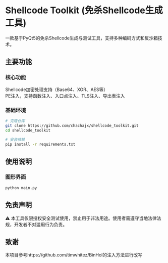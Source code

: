  # Shellcode Toolkit (免杀Shellcode生成工具)                                                                 
                                                                                                                                                                                                                                                                      
一款基于PyQt5的免杀Shellcode生成与测试工具，支持多种编码方式和反沙箱技术。                                  
                                                                                                            
## 主要功能                                                                                                 
                                                                                                            
### 核心功能                                                                                                
  Shellcode加密处理支持（Base64、XOR、AES等）                                                                   
  PE注入，支持函数注入、入口点注入、TLS注入、导出表注入                                                                                                                                                                                                                                                                                                                                                                         
                                                                                                           
### 基础环境                                                                                                
```bash                                                                                                     
# 克隆仓库                                                                                                  
git clone https://github.com/chachajx/shellcode_toolkit.git                                                 
cd shellcode_toolkit                                                                                        
                                                                                                            
# 安装依赖                                                                                                  
pip install -r requirements.txt                                                                             
```                                                                                                         
                                                                                                                                                                                                 
## 使用说明                                                                                                 
                                                                                                            
### 图形界面                                                                                                
```bash                                                                                                     
python main.py                                                                                              
```                                                                                                         
                                                                   
## 免责声明                                                                                                 
                                                                                                            
⚠️ 本工具仅限授权安全测试使用，禁止用于非法用途。使用者需遵守当地法律法规，开发者不对滥用行为负责。          
                                                                                             
## 致谢
本项目参考https://github.com/timwhitez/BinHol的注入方法进行改写
                                                                            
